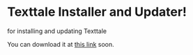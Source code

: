 # Texttale Installer and Updater!

for installing and updating Texttale

You can download it at [this link](http://texttale.ga/installer/TexttaleInstaller.exe) soon.
